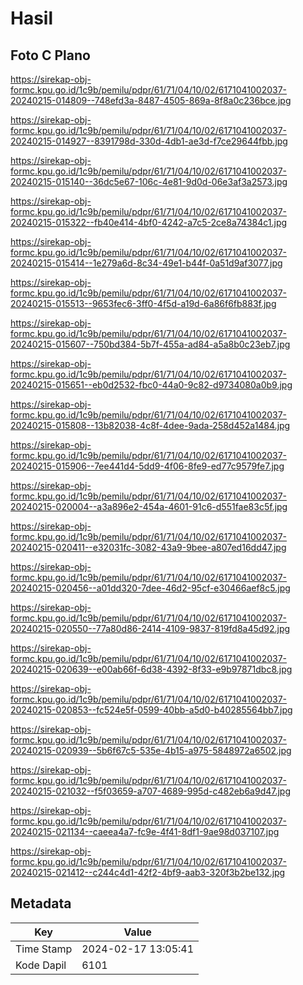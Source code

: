 # Hasil

## Foto C Plano

https://sirekap-obj-formc.kpu.go.id/1c9b/pemilu/pdpr/61/71/04/10/02/6171041002037-20240215-014809--748efd3a-8487-4505-869a-8f8a0c236bce.jpg

https://sirekap-obj-formc.kpu.go.id/1c9b/pemilu/pdpr/61/71/04/10/02/6171041002037-20240215-014927--8391798d-330d-4db1-ae3d-f7ce29644fbb.jpg

https://sirekap-obj-formc.kpu.go.id/1c9b/pemilu/pdpr/61/71/04/10/02/6171041002037-20240215-015140--36dc5e67-106c-4e81-9d0d-06e3af3a2573.jpg

https://sirekap-obj-formc.kpu.go.id/1c9b/pemilu/pdpr/61/71/04/10/02/6171041002037-20240215-015322--fb40e414-4bf0-4242-a7c5-2ce8a74384c1.jpg

https://sirekap-obj-formc.kpu.go.id/1c9b/pemilu/pdpr/61/71/04/10/02/6171041002037-20240215-015414--1e279a6d-8c34-49e1-b44f-0a51d9af3077.jpg

https://sirekap-obj-formc.kpu.go.id/1c9b/pemilu/pdpr/61/71/04/10/02/6171041002037-20240215-015513--9653fec6-3ff0-4f5d-a19d-6a86f6fb883f.jpg

https://sirekap-obj-formc.kpu.go.id/1c9b/pemilu/pdpr/61/71/04/10/02/6171041002037-20240215-015607--750bd384-5b7f-455a-ad84-a5a8b0c23eb7.jpg

https://sirekap-obj-formc.kpu.go.id/1c9b/pemilu/pdpr/61/71/04/10/02/6171041002037-20240215-015651--eb0d2532-fbc0-44a0-9c82-d9734080a0b9.jpg

https://sirekap-obj-formc.kpu.go.id/1c9b/pemilu/pdpr/61/71/04/10/02/6171041002037-20240215-015808--13b82038-4c8f-4dee-9ada-258d452a1484.jpg

https://sirekap-obj-formc.kpu.go.id/1c9b/pemilu/pdpr/61/71/04/10/02/6171041002037-20240215-015906--7ee441d4-5dd9-4f06-8fe9-ed77c9579fe7.jpg

https://sirekap-obj-formc.kpu.go.id/1c9b/pemilu/pdpr/61/71/04/10/02/6171041002037-20240215-020004--a3a896e2-454a-4601-91c6-d551fae83c5f.jpg

https://sirekap-obj-formc.kpu.go.id/1c9b/pemilu/pdpr/61/71/04/10/02/6171041002037-20240215-020411--e32031fc-3082-43a9-9bee-a807ed16dd47.jpg

https://sirekap-obj-formc.kpu.go.id/1c9b/pemilu/pdpr/61/71/04/10/02/6171041002037-20240215-020456--a01dd320-7dee-46d2-95cf-e30466aef8c5.jpg

https://sirekap-obj-formc.kpu.go.id/1c9b/pemilu/pdpr/61/71/04/10/02/6171041002037-20240215-020550--77a80d86-2414-4109-9837-819fd8a45d92.jpg

https://sirekap-obj-formc.kpu.go.id/1c9b/pemilu/pdpr/61/71/04/10/02/6171041002037-20240215-020639--e00ab66f-6d38-4392-8f33-e9b97871dbc8.jpg

https://sirekap-obj-formc.kpu.go.id/1c9b/pemilu/pdpr/61/71/04/10/02/6171041002037-20240215-020853--fc524e5f-0599-40bb-a5d0-b40285564bb7.jpg

https://sirekap-obj-formc.kpu.go.id/1c9b/pemilu/pdpr/61/71/04/10/02/6171041002037-20240215-020939--5b6f67c5-535e-4b15-a975-5848972a6502.jpg

https://sirekap-obj-formc.kpu.go.id/1c9b/pemilu/pdpr/61/71/04/10/02/6171041002037-20240215-021032--f5f03659-a707-4689-995d-c482eb6a9d47.jpg

https://sirekap-obj-formc.kpu.go.id/1c9b/pemilu/pdpr/61/71/04/10/02/6171041002037-20240215-021134--caeea4a7-fc9e-4f41-8df1-9ae98d037107.jpg

https://sirekap-obj-formc.kpu.go.id/1c9b/pemilu/pdpr/61/71/04/10/02/6171041002037-20240215-021412--c244c4d1-42f2-4bf9-aab3-320f3b2be132.jpg


## Metadata

| Key        | Value               |
| ---------- | ------------------- |
| Time Stamp | 2024-02-17 13:05:41 |
| Kode Dapil | 6101                |



